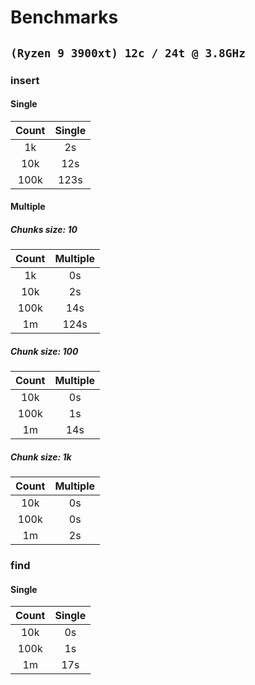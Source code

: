 # Benchmarks
## `(Ryzen 9 3900xt) 12c / 24t @ 3.8GHz`
### insert



#### Single

| Count | Single |
| :---: | :----: |
| 1k    | 2s     |
| 10k   | 12s    |
| 100k  | 123s   |

#### Multiple

##### Chunks size: 10

| Count | Multiple |
| :---: | :------: |
| 1k    | 0s       |
| 10k   | 2s       |
| 100k  | 14s      |
| 1m    | 124s     |

##### Chunk size: 100

| Count | Multiple |
| :---: | :------: |
| 10k   | 0s       |
| 100k  | 1s       |
| 1m    | 14s      |

##### Chunk size: 1k

| Count | Multiple |
| :---: | :------: |
| 10k   | 0s       |
| 100k  | 0s       |
| 1m    | 2s       |

### find

#### Single

| Count | Single |
| :---: | :----: |
| 10k   | 0s     |
| 100k  | 1s     |
| 1m    | 17s    |
